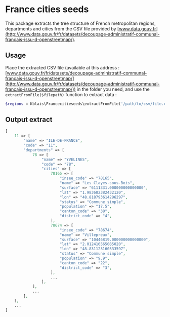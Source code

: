 # France cities seeds

This package extracts the tree structure of French metropolitan regions, departments and cities from the CSV file provided by [www.data.gouv.fr](http://www.data.gouv.fr/fr/datasets/decoupage-administratif-communal-francais-issu-d-openstreetmap/).

## Usage

Place the extracted CSV file (available at this address : [www.data.gouv.fr/fr/datasets/decoupage-administratif-communal-francais-issu-d-openstreetmap/](http://www.data.gouv.fr/fr/datasets/decoupage-administratif-communal-francais-issu-d-openstreetmap/)) in the folder you need, and use the `extractFromFile($filepath)` function to extract data :

```php
$regions = Kblais\Francecitieseeds\extractFromFile('/path/to/csv/file.csv');
```

## Output extract

```php
[
    11 => [
        "name" => "ILE-DE-FRANCE",
        "code" => "11",
        "departments" => [
            78 => [
                "name" => "YVELINES",
                "code" => "78",
                "cities" => [
                    78165 => [
                        "insee_code" => "78165",
                        "name" => "Les Clayes-sous-Bois",
                        "surface" => "6111331.000000000000000",
                        "lat" => "1.983682382432120",
                        "lon" => "48.818793614296297",
                        "status" => "Commune simple",
                        "population" => "17.5",
                        "canton_code" => "38",
                        "district_code" => "4",
                    ],
                    78674 => [
                        "insee_code" => "78674",
                        "name" => "Villepreux",
                        "surface" => "10446819.000000000000000",
                        "lat" => "2.012416565085020",
                        "lon" => "48.831123160333597",
                        "status" => "Commune simple",
                        "population" => "9.9",
                        "canton_code" => "22",
                        "district_code" => "3",
                    ],
                    ...
                ],
            ],
            ...
        ],
    ],
    ...
]
```
